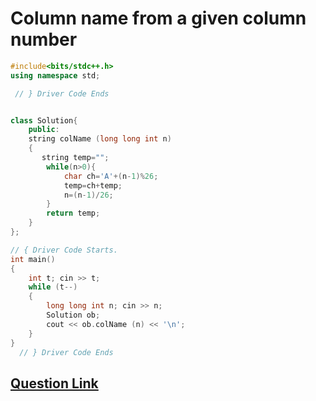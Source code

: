 # Column name from a given column number

```cpp
#include<bits/stdc++.h>
using namespace std;

 // } Driver Code Ends


class Solution{
    public:
    string colName (long long int n)
    {
       string temp="";
        while(n>0){
            char ch='A'+(n-1)%26;
            temp=ch+temp;
            n=(n-1)/26;
        }
        return temp;
    }
};

// { Driver Code Starts.
int main()
{
    int t; cin >> t;
    while (t--)
	{
		long long int n; cin >> n;
		Solution ob;
		cout << ob.colName (n) << '\n';
	}
}
  // } Driver Code Ends
```

## [Question Link](https://practice.geeksforgeeks.org/problems/column-name-from-a-given-column-number4244/1/#)
